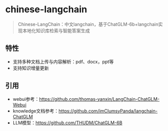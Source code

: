 # chinese-langchain

> Chinese-LangChain：中文langchain，基于ChatGLM-6b+langchain实现本地化知识库检索与智能答案生成

## 特性

- 支持多种文档上传与内容解析：pdf、docx，ppt等
- 支持知识增量更新

[//]: # (- 支持检索结果与LLM生成结果对比)

## 引用

- webui参考：https://github.com/thomas-yanxin/LangChain-ChatGLM-Webui
- knowledge文档参考：https://github.com/imClumsyPanda/langchain-ChatGLM
- LLM模型：https://github.com/THUDM/ChatGLM-6B
